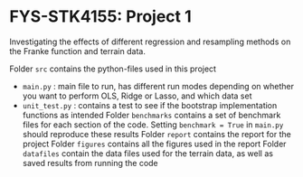# FYS-STK4155: Project 1
Investigating the effects of different regression and resampling methods on the Franke function and terrain data.

Folder `src` contains the python-files used in this project
  - `main.py` : main file to run, has different run modes depending on whether you want to perform OLS, Ridge or Lasso, and which data set
  - `unit_test.py` : contains a test to see if the bootstrap implementation functions as intended
Folder `benchmarks` contains a set of benchmark files for each section of the code. Setting `benchmark = True` in `main.py` should reproduce these results
Folder `report` contains the report for the project
Folder `figures` contains all the figures used in the report
Folder `datafiles` contain the data files used for the terrain data, as well as saved results from running the code
